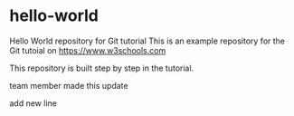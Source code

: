 # hello-world
Hello World repository for Git tutorial
This is an example repository for the Git tutoial on https://www.w3schools.com

This repository is built step by step in the tutorial. 

team member made this update

add new line
